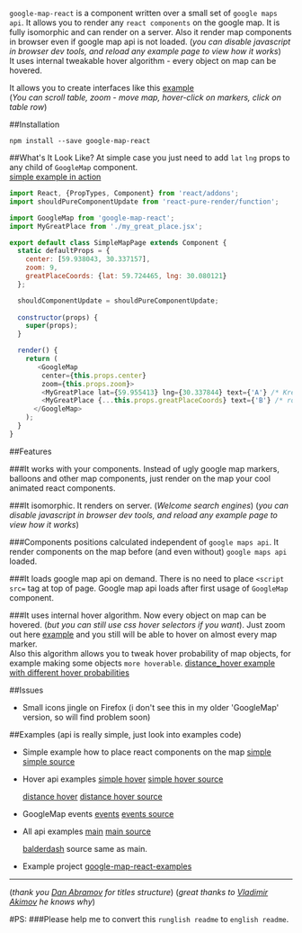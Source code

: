 `google-map-react` is a component written over a small set of `google maps api`. It allows you to render any `react components` on the google map. It is fully isomorphic and can render on a server. Also it render map components in browser even if google map api is not loaded. (*you can disable javascript in browser dev tools, and reload any example page to view how it works*)   
It uses internal tweakable hover algorithm - every object on map can be hovered. 

It allows you to create interfaces like this [example](http://istarkov.github.io/google-map-react/map/main)    
(*You can scroll table, zoom - move map, hover-click on markers, click on table row*)

##Installation
```
npm install --save google-map-react
```

##What's It Look Like? 
At simple case you just need to add `lat` `lng` props to any child of `GoogleMap` component.   
[simple example in action](http://istarkov.github.io/google-map-react/map/simple)   
```javascript
import React, {PropTypes, Component} from 'react/addons';
import shouldPureComponentUpdate from 'react-pure-render/function';

import GoogleMap from 'google-map-react';
import MyGreatPlace from './my_great_place.jsx';

export default class SimpleMapPage extends Component {
  static defaultProps = {
    center: [59.938043, 30.337157],
    zoom: 9,
    greatPlaceCoords: {lat: 59.724465, lng: 30.080121}
  };

  shouldComponentUpdate = shouldPureComponentUpdate;
  
  constructor(props) {
    super(props);
  }

  render() {
    return (
       <GoogleMap
        center={this.props.center}
        zoom={this.props.zoom}>
        <MyGreatPlace lat={59.955413} lng={30.337844} text={'A'} /* Kreyser Avrora */ />
        <MyGreatPlace {...this.props.greatPlaceCoords} text={'B'} /* road circle */ />
      </GoogleMap>
    );
  }
}
```

##Features

###It works with your components.
Instead of ugly google map markers, balloons and other map components, just render on the map your cool animated react components.

###It isomorphic.
It renders on server. (*Welcome search engines*) (*you can disable javascript in browser dev tools, and reload any example page to view how it works*)

###Components positions calculated independent of `google maps api`.
It render components on the map before (and even without) `google maps api` loaded. 

###It loads google map api on demand.
There is no need to place `<script src=` tag at top of page. Google map api loads after first usage of `GoogleMap` component.

###It uses internal hover algorithm.
Now every object on map can be hovered. (*but you can still use css hover selectors if you want*).
Just zoom out here [example](http://istarkov.github.io/google-map-react/map/main) and you still will be able to hover on almost every map marker.   
Also this algorithm allows you to tweak hover probability of map objects, for example making some objects `more hoverable`.
[distance_hover example with different hover probabilities](http://istarkov.github.io/google-map-react/map/distance_hover)


##Issues
* Small icons jingle on Firefox (i don't see this in my older 'GoogleMap' version, so will find problem soon)


##Examples (api is really simple, just look into examples code)
* Simple example how to place react components on the map
  [simple](http://istarkov.github.io/google-map-react/map/simple/)
  [simple source](https://github.com/istarkov/google-map-react-examples/blob/master/web/flux/components/examples/x_simple/simple_map_page.jsx)

* Hover api examples
  [simple hover](http://istarkov.github.io/google-map-react/map/simple_hover/)
  [simple hover source](https://github.com/istarkov/google-map-react-examples/blob/master/web/flux/components/examples/x_simple_hover/simple_hover_map_page.jsx)

  [distance hover](http://istarkov.github.io/google-map-react/map/distance_hover/)
  [distance hover source](https://github.com/istarkov/google-map-react-examples/blob/master/web/flux/components/examples/x_distance_hover/distance_hover_map_page.jsx)

* GoogleMap events
  [events](http://istarkov.github.io/google-map-react/map/events/)
  [events source](https://github.com/istarkov/google-map-react-examples/blob/master/web/flux/components/examples/x_events/events_map_page.jsx)

* All api examples
  [main](http://istarkov.github.io/google-map-react/map/main/)
  [main source](https://github.com/istarkov/google-map-react-examples/blob/master/web/flux/components/examples/x_main/main_map_block.jsx)
    
  [balderdash](http://istarkov.github.io/google-map-react/map/balderdash/)
  source same as main.

* Example project
  [google-map-react-examples](https://github.com/istarkov/google-map-react-examples)

---

(*thank you [Dan Abramov](http://gaearon.github.io/react-dnd/) for titles structure*)
(*great thanks to [Vladimir Akimov](https://github.com/b2whats) he knows why*)

#PS:
###Please help me to convert this `runglish readme` to `english readme`.
